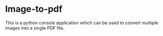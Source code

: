 # Image-to-pdf
This is a python console application which can be used to convert multiple images into a single PDF file. 
